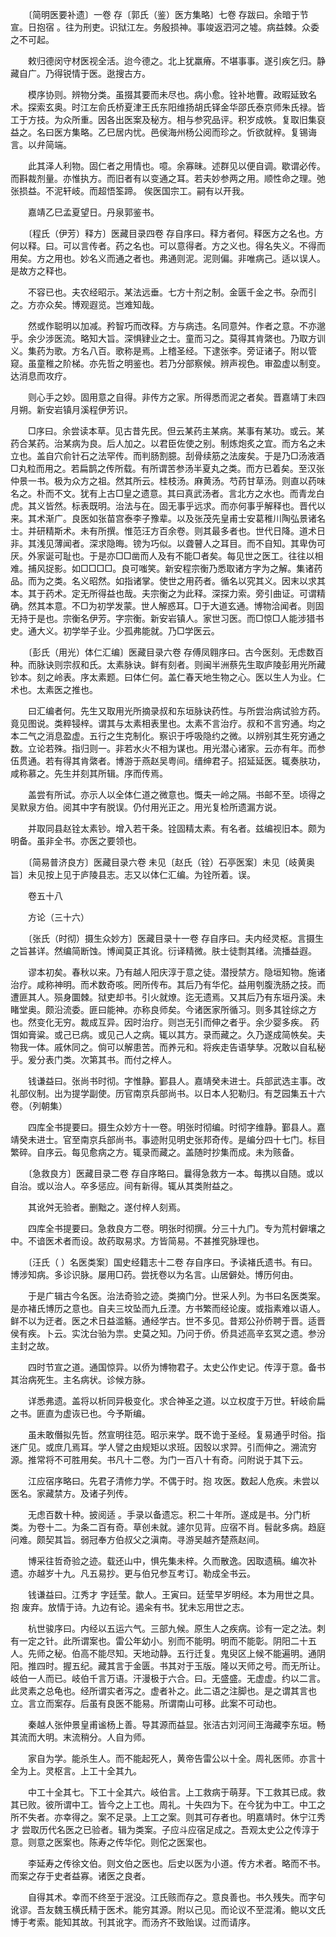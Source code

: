 <!-- { "loadSidebar": true } -->
　　〔简明医要补遗〕一卷 存〔郭氏（鉴）医方集略〕七卷 存跋曰。余暗于节宣。日抱宿 。往为刑吏。识狱江左。务殷损神。事竣返泗河之墟。病益棘。众委之不可起。

　　敕归德闵守材医视全活。迨今德之。北上犹羸瘠。不堪事事。遂引疾乞归。静藏自广。乃得锐情于医。逖搜古方。

　　模序协则。辨物分类。虽掇其要而未尽也。病小愈。铨补地曹。政暇延致名术。探索玄奥。时江左俞氏桥夏津王氏东阳维扬胡氏铎金华邵氏泰京师朱氏禄。皆工于方技。为众所重。因各出医案及秘方。相与参究品评。积岁成帙。复取旧集裒益之。名曰医方集略。乙巳居内忧。邑侯海州杨公阅而珍之。忻欲就梓。复锡诲言。以弁简端。

　　此其泽人利物。固仁者之用情也。噫。余寡昧。述群见以便自调。歇谓必传。而斟裁剂量。亦惟执方。而旧者有以变通之耳。若夫妙参两之用。顺性命之理。弛张损益。不泥轩岐。而超悟筌蹄。 俟医国宗工。嗣有以开我。

　　嘉靖乙巳孟夏望日。丹泉郭鉴书。

　　〔程氏（伊芳）释方〕医藏目录四卷 存自序曰。释方者何。释医方之名也。方何以释。曰。可以言传者。药之名也。可以意得者。方之义也。得名失义。不得而用矣。方之用也。妙名义而通之者也。弗通则泥。泥则偏。非唯病己。适以误人。是故方之释也。

　　不容已也。夫农经昭示。某法远垂。七方十剂之制。金匮千金之书。杂而引之。方亦众矣。博观遐览。岂难知哉。

　　然或作聪明以加减。矜智巧而改释。方与病违。名同意舛。作者之意。不亦邈乎。余少涉医流。略知大旨。深惧肄业之士。童而习之。莫得其肯綮也。乃取方训义。集药为歌。方名八百。歌称是焉。上稽圣经。下逮张李。旁证诸子。附以管窥。虽童稚之阶梯。亦先哲之明鉴也。若乃分部察候。辨声视色。审盈虚以制变。达消息而攻疗。

　　则心手之妙。固用意之自得。非传方之家。所得悉而泥之者矣。晋嘉靖丁未四月朔。新安岩镇月溪程伊芳识。

　　□序曰。余尝读本草。见古昔先民。但云某药主某病。某事有某功。或云。某药合某药。治某病为良。后人加之。以君臣佐使之别。制炼炮炙之宜。而方名之未立也。盖自穴俞针石之法罕传。而判肠割臆。刮骨续筋之法废矣。于是乃□汤液酒□丸粒而用之。若扁鹊之传所载。有所谓苦参汤半夏丸之类。而方已着矣。至汉张仲景一书。极为众方之祖。然其所云。桂枝汤。麻黄汤。芍药甘草汤。则直以药味名之。朴而不文。犹有上古□皇之遗意。其曰真武汤者。言北方之水也。而青龙白虎。其义皆然。标表既明。治法与在。固无事乎远求。而亦何事乎解释也。晋代以来。其术渐广。良医如张苗宫泰李子豫辈。以及张茂先皇甫士安葛稚川陶弘景诸名士。并研精斯术。未有所撰。惟范汪方百余卷。则其最多者也。世代日降。道术日非。其浅见薄闻者。深求隐晦。镑为巧似。以聋瞽人之耳目。而不自知。其卑伪可厌。外家诞可耻也。于是亦□□凿而人及有不能□者矣。每见世之医工。往往以相难。捕风捉影。如□□□□。良可嗤笑。新安程宗衡乃悉取诸方字为之解。集诸药品。而为之类。名义昭然。如指诸掌。使世之用药者。循名以究其义。因末以求其本。其于药术。定无所得益也哉。夫宗衡之为此释。深探力索。旁引曲证。可谓精确。然其本意。不□为初学发蒙。世人解惑耳。□于大道玄通。博物洽闻者。则固无持于是也。宗衡名伊芳。字宗衡。新安岩镇人。家世习医。而□惊□人能涉猎书史。通大义。初学举子业。少孤弗能就。乃□学医云。

　　〔彭氏（用光）体仁汇编〕医藏目录六卷 存傅凤翱序曰。古今医刻。无虑数百种。而脉诀则宗叔和氏。太素脉诀。鲜有刻者。则闽半洲蔡先生取庐陵彭用光所藏钞本。刻之岭表。序太素题。曰体仁何。盖仁春天地生物之心。医以生人为业。仁术也。太素医之推也。

　　曰汇编者何。先生又取用光所摘录叔和东垣脉诀药性。与所尝治病试验方药。竟见图说。类粹锓梓。谓其与太素相表里也。太素不言治疗。叔和不言穷通。均之本二气之消息盈虚。五行之生克制化。察识于呼吸隐约之微。以辨别其生死穷通之数。立论若殊。指归则一。非若水火不相为谋也。用光潜心诸家。云亦有年。而参伍贯通。若有得其肯綮者。博游于燕赵吴粤间。缙绅君子。招延延医。辄奏肤功，咸称慕之。先生并刻其所辑。序而传焉。

　　盖尝有所试。亦示人以全体仁道之微意也。慨夫一岭之隔。书邮不至。顷得之吴默泉方伯。阅其中字有脱误。仍付用光正之。用光复检所遗漏方说。

　　并取同县赵铨太素钞。增入若干条。铨固精太素。有名者。兹编视旧本。颇为明备。虽非全书。亦医之要领也。

　　〔简易普济良方〕医藏目录六卷 未见〔赵氏（铨）石亭医案〕未见〔岐黄奥旨〕未见按上见于庐陵县志。志又以体仁汇编。为铨所着。误。

　　卷五十八

　　方论（三十六）

　　〔张氏（时彻）摄生众妙方〕医藏目录十一卷 存自序曰。夫内经灵枢。言摄生之旨甚详。然编简断蚀。博闻莫正其讹。衍译精微。肤士徒剽其绪。流播益遐。

　　谬本初矣。春秋以来。乃有越人阳庆淳于意之徒。潜授禁方。隐垣知物。施诸治疗。咸称神明。而术数奇咳。罔所传布。其后乃有华佗。益用刳腹洗肠之技。而遭匪其人。殒身圜棘。狱吏却书。引火就燎。迄无遗焉。又其后乃有东垣丹溪。未睹堂奥。颇沿流委。匪曰能神。亦称良师矣。今诸医家所循习。则多其铨综之方也。然变化无穷。裁成互异。因时治疗。则岂无引而伸之者乎。余少婴多疾。 药饵如膏粱。或己已病。或见己人之病。辄以其方。录而藏之。久乃遂成简帙矣。夫物我一体。戚休同之。倘可以解患苦。而养元和。将疾走告语孳孳。况敢以自私秘乎。爰分表门类。次第其书。而付之梓人。

　　钱谦益曰。张尚书时彻。字惟静。鄞县人。嘉靖癸未进士。兵部武选主事。改礼部仪制。出为提学副使。历官南京兵部尚书。以日本人犯勒归。有芝园集五十六卷。（列朝集）

　　四库全书提要曰。摄生众妙方十一卷。明张时彻编。时彻字维静。鄞县人。嘉靖癸未进士。官至南京兵部尚书。事迹附见明史张邦奇传。是编分四十七门。标目繁碎。自序云。每见愈病之方。辄录而藏之。盖随时抄集而成。未为赅备。

　　〔急救良方〕医藏目录二卷 存自序略曰。曩得急救方一本。每携以自随。或以自治。或以治人。卒多惩应。间有新得。辄从其类附益之。

　　其讹舛无验者。删黜之。遂付梓人刻焉。

　　四库全书提要曰。急救良方二卷。明张时彻撰。分三十九门。专为荒村僻壤之中。不谙医术者而设。故药取易求。方皆简易。不甚推究脉理也。

　　〔汪氏（ ）名医类案〕国史经籍志十二卷 存自序曰。予读褚氏遗书。有曰。博涉知病。多诊识脉。屡用□药。尝抚卷以为名言。山居僻处。博历何由。

　　于是广辑古今名医。治法奇验之迹。类摘门分。世采人列。为书曰名医类案。是亦褚氏博历之意也。自夫三坟坠而九丘湮。方书繁而经论废。或指素难以语人。鲜不以为迂者。医之术日益滥觞。通经学古。世不多见。昔郑公孙侨聘于晋。适晋侯有疾。卜云。实沈台骀为祟。史莫之知。乃问于侨。侨具述高辛玄冥之遗。参汾主封之故。

　　四时节宣之道。通国惊异。以侨为博物君子。太史公作史记。传淳于意。备书其治病死生。主名病状。诊候方脉。

　　详悉弗遗。盖将以析同异极变化。求合神圣之道。以立权度于万世。轩岐俞扁之书。匪直为虚诙已也。今予斯编。

　　虽未敢僭拟先哲。然宣明往范。昭示来学。既不诡于圣经。复易通乎时俗。指迷广见。或庶几焉耳。学人譬之由规矩以求班。因彀以求羿。引而伸之。溯流穷源。推常将不可胜用矣。书凡十二卷。为门一百八十有奇。问附说于其下云。

　　江应宿序略曰。先君子清修力学。不偶于时。抱 攻医。数起人危疾。未尝以医名。家藏禁方。及诸子列传。

　　无虑百数十种。披阅适 。手录以备遗忘。积二十年所。遂成是书。分门析类。为卷十二。为条二百有奇。草创未就。遽尔见背。应宿不肖。髫龀多病。趋庭问难。颇契其旨。弱冠奉方伯叔父之滇南。寻游吴越齐楚燕赵间。

　　博采往哲奇验之迹。载还山中，惧先集未梓。久而散逸。因取遗稿。编次补遗。亦越岁十九。凡五易抄。更与伯兄参互考订。勒成全书云。

　　钱谦益曰。江秀才 字廷莹。歙人。王寅曰。廷莹早岁明经。本为用世之具。抱 废弃。放情于诗。九边有论。遏籴有书。犹未忘用世之志。

　　杭世骏序曰。内经以五运六气。三部九候。原生人之疾病。诊有一定之法。刺有一定之针。此所谓案也。雷公年幼小。别而不能明。明而不能彰。阴阳二十五人。先师之秘。伯高不能尽知。天地动静。五行迁复。鬼臾区上候不能遍明。通阴阳。推四时。握五纪。藏其言于金匮。书其对于玉版。隆以天师之号。而无所让。岐伯一人而已。岐伯千言万语。汗漫极于六合。曰。无盛盛。无虚虚。约以二言。此灵素之总龟也。经所谓实者泻之。虚者补之。此二语之注脚也。是之谓其言也立。言立而案存。后虽有良医不能易。所谓南山可移。此案不可动也。

　　秦越人张仲景皇甫谧杨上善。导其源而益显。张洁古刘河间王海藏李东垣。畅其流而大明。末流稍分。人自为师。

　　家自为学。能杀生人。而不能起死人，黄帝告雷公以十全。周礼医师。亦言十全为上。灵枢言。上工十全其九。

　　中工十全其七。下工十全其六。岐伯言。上工救病于萌芽。下工救其已成。救其已败。彼所谓中工。皆今之上工也。周礼。十失四为下。在今犹为中工。中工之所不失者。亦幸得之。案不足录。上工之案。则其可存者也。明嘉靖时。休宁江秀才 尝取历代名医之已验者。辑为类案。子应斗应宿足成之。吾观太史公之传淳于意。则意之医案也。陈寿之传华佗。则佗之医案也。

　　李延寿之传徐文伯。则文伯之医也。后史以医为小道。传方术者。略而不书。而案之存于史者益寡。诸医之良者。

　　自得其术。幸而不终至于泯没。江氏赅而存之。意良善也。书久残失。而字句讹谬。吾友魏玉横氏精于医术。能穷其源。附以己见。而论议不至混淆。鲍以文氏博于考索。能知其故。刊其讹字。而汤齐不致贻误。过而请序。

